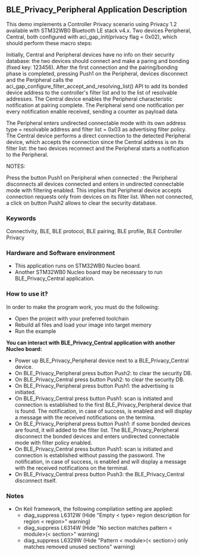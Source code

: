 ## __BLE_Privacy_Peripheral Application Description__

This demo implements a Controller Privacy scenario using Privacy 1.2 available with STM32WB0 Bluetooth LE stack v4.x. 
Two devices Peripheral, Central, both configured with aci_gap_init(privacy flag = 0x02), which should perform these macro steps:

Initially, Central and Peripheral devices have no info on their security database: the two devices should connect and make a paring and bonding (fixed key: 123456).
After the first connection and the pairing/bonding phase is completed, pressing Push1 on the Peripheral, devices disconnect and the Peripheral calls the aci_gap_configure_filter_accept_and_resolving_list() API to add its bonded device address to the controller's filter list and to the list of resolvable addresses.
The Central device enables the Peripheral characteristic notification at pairing complete. The Peripheral send one notification per every notification enable received, sending a counter as payload data.

The Peripheral enters undirected connectable mode with its own address type = resolvable address and filter list = 0x03 as advertising filter policy.
The Central device performs a direct connection to the detected Peripheral device, which accepts the connection since the Central address is on its filter list: the two devices reconnect and the Peripheral starts a notification to the Peripheral.

NOTES:

Press the button Push1 on Peripheral when connected : the Peripheral disconnects all devices connected and enters in undirected connectable mode with filtering enabled. This implies that Peripheral device accepts connection requests only from devices on its filter list.
When not connected, a click on button Push2 allows to clear the security database.

### __Keywords__

Connectivity, BLE, BLE protocol, BLE pairing, BLE profile, BLE Controller Privacy

### __Hardware and Software environment__

  - This application runs on STM32WB0 Nucleo board.
  - Another STM32WB0 Nucleo board may be necessary to run BLE_Privacy_Central application.
    
### __How to use it?__

In order to make the program work, you must do the following:

 - Open the project with your preferred toolchain
 - Rebuild all files and load your image into target memory
 - Run the example
 
 __You can interact with BLE_Privacy_Central application with another Nucleo board:__

 - Power up BLE_Privacy_Peripheral device next to a BLE_Privacy_Central device.
 - On BLE_Privacy_Peripheral press button Push2: to clear the security DB.
 - On BLE_Privacy_Central    press button Push2: to clear the security DB.
 - On BLE_Privacy_Peripheral press button Push1: the advertising is initiated.
 - On BLE_Privacy_Central    press button Push1: scan is initiated and connection is established to the first BLE_Privacy_Peripheral device that is found. The notification, in case of success, is enabled and will display a message with the received notifications on the termina.
 - On BLE_Privacy_Peripheral press button Push1: if some bonded devices are found, it will added to the filter list. The BLE_Privacy_Peripheral disconnect the bonded devices and enters undirected connectable mode with filter policy enabled.
 - On BLE_Privacy_Central    press button Push1: scan is initiated and connection is established without passing the password. The notification, in case of success, is enabled and will display a message with the received notifications on the terminal.
 - On BLE_Privacy_Central    press button Push3: the BLE_Privacy_Central disconnect itself.


### __Notes__
                                            
 - On Keil framework, the following compilation setting are applied:
   - diag_suppress L6312W          (Hide "Empty < type> region description for region < region>" warning)
   - diag_suppress L6314W          (Hide "No section matches pattern < module>(< section>" warning)
   - diag_suppress L6329W          (Hide "Pattern < module>(< section>) only matches removed unused sections" warning)

